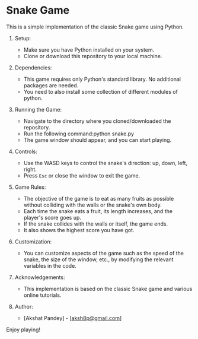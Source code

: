 # Snake Game

This is a simple implementation of the classic Snake game using Python.

1. Setup:
   - Make sure you have Python installed on your system.
   - Clone or download this repository to your local machine.

2. Dependencies:
   - This game requires only Python's standard library. No additional packages are needed.
   - You need to also install some collection of different modules of python.

3. Running the Game:
   - Navigate to the directory where you cloned/downloaded the repository.
   - Run the following command:python snake.py
   - The game window should appear, and you can start playing.

4. Controls:
   - Use the WASD keys to control the snake's direction: up, down, left, right.
   - Press `Esc` or close the window to exit the game.

5. Game Rules:
   - The objective of the game is to eat as many fruits as possible without colliding with the walls or the snake's own body.
   - Each time the snake eats a fruit, its length increases, and the player's score goes up.
   - If the snake collides with the walls or itself, the game ends.
   - It also shows the highest score you have got.

6. Customization:
   - You can customize aspects of the game such as the speed of the snake, the size of the window, etc., by modifying the relevant variables in the code.

7. Acknowledgements:
   - This implementation is based on the classic Snake game and various online tutorials.

8. Author:
   - [Akshat Pandey] - [aksh8p@gmail.com]

Enjoy playing!
